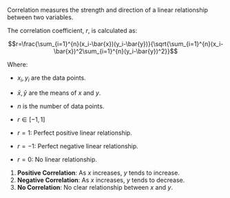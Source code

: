 
Correlation measures the strength and direction of a linear relationship between two variables.

The correlation coefficient, $r$, is calculated as:

$$r=\frac{\sum_{i=1}^{n}(x_i-\bar{x})(y_i-\bar{y})}{\sqrt{\sum_{i=1}^{n}(x_i-\bar{x})^2\sum_{i=1}^{n}(y_i-\bar{y})^2}}$$

Where:
- $x_i,y_i$ are the data points.
- $\bar{x},\bar{y}$ are the means of $x$ and $y$.
- $n$ is the number of data points.

- $r\in[-1,1]$
- $r=1$: Perfect positive linear relationship.
- $r=-1$: Perfect negative linear relationship.
- $r=0$: No linear relationship.

1. **Positive Correlation**: As $x$ increases, $y$ tends to increase.
2. **Negative Correlation**: As $x$ increases, $y$ tends to decrease.
3. **No Correlation**: No clear relationship between $x$ and $y$.